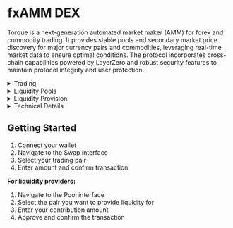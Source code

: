 # fxAMM DEX

Torque is a next-generation automated market maker (AMM) for forex and commodity trading. It provides stable pools and secondary market price discovery for major currency pairs and commodities, leveraging real-time market data to ensure optimal conditions. The protocol incorporates cross-chain capabilities powered by LayerZero and robust security features to maintain protocol integrity and user protection.

<div class="faq-container">

<details>
<summary>Trading</summary>
<div>
Instant token swaps with competitive rates, price impact protection, and gas-efficient transactions.
</div>
</details>

<details>
<summary>Liquidity Pools</summary>
<div>
Major forex pairs and commodities with optimized pool architecture for minimal slippage and dynamic fee structure.
</div>
</details>

<details>
<summary>Liquidity Provision</summary>
<div>
Provide liquidity to any supported pair, earn trading fees and rewards with flexible position management.
</div>
</details>

<details>
<summary>Technical Details</summary>
<div>
<strong>Pool Architecture</strong>
<ul>
  <li>Concentrated liquidity ranges</li>
  <li>Dynamic fee tiers</li>
  <li>Oracle-integrated price feeds</li>
  <li>Circuit breaker protection</li>
</ul>
</div>
</details>

</div>

<div class="getting-started-wrapper">
  <div class="getting-started-container">
    <div class="getting-started-content">
      <h2>Getting Started</h2>
      <ol>
        <li>Connect your wallet</li>
        <li>Navigate to the Swap interface</li>
        <li>Select your trading pair</li>
        <li>Enter amount and confirm transaction</li>
      </ol>
      <p><strong>For liquidity providers:</strong></p>
      <ol>
        <li>Navigate to the Pool interface</li>
        <li>Select the pair you want to provide liquidity for</li>
        <li>Enter your contribution amount</li>
        <li>Approve and confirm the transaction</li>
      </ol>
    </div>
  </div>
</div> 